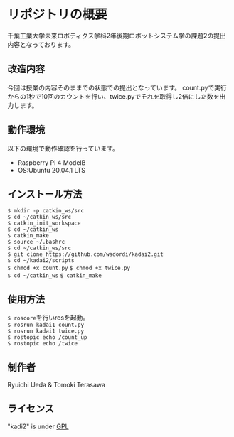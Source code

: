 # リポジトリの概要
千葉工業大学未来ロボティクス学科2年後期ロボットシステム学の課題2の提出内容となっております。

## 改造内容
今回は授業の内容そのままでの状態での提出となっています。
count.pyで実行からの1秒で10回のカウントを行い、twice.pyでそれを取得し2倍にした数を出力します。

## 動作環境
以下の環境で動作確認を行っています。
* Raspberry Pi 4 ModelB
* OS:Ubuntu 20.04.1 LTS

## インストール方法
`$ mkdir -p catkin_ws/src`  
`$ cd ~/catkin_ws/src`  
`$ catkin_init_workspace `  
`$ cd ~/catkin_ws`  
`$ catkin_make`  
`$ source ~/.bashrc`  
`$ cd ~/catkin_ws/src`  
`$ git clone https://github.com/wadordi/kadai2.git`  
`$ cd ~/kadai2/scripts`  
`$ chmod +x count.py` `$ chmod +x twice.py`  
`$ cd ~/catkin_ws` `$ catkin_make`
## 使用方法
`$ roscore`を行いrosを起動。   
`$ rosrun kadai1 count.py`  
`$ rosrun kadai1 twice.py`  
`$ rostopic echo /count_up`  
`$ rostopic echo /twice` 

## 制作者
Ryuichi Ueda & Tomoki Terasawa

## ライセンス
"kadi2" is under [GPL](http://www.gnu.org/licenses/gpl-3.0.html)
